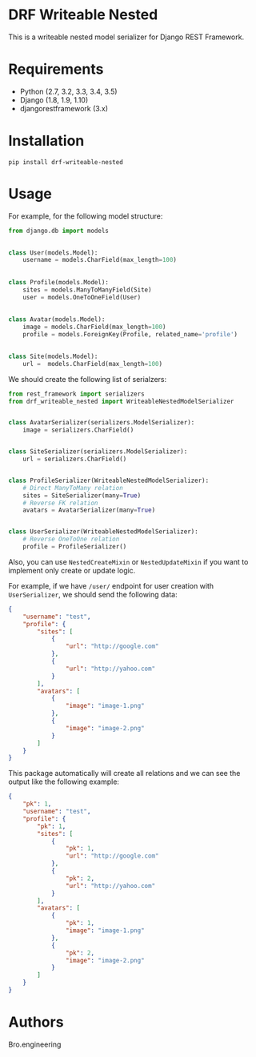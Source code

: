DRF Writeable Nested
====================

This is a writeable nested model serializer for Django REST Framework.





Requirements
============

- Python (2.7, 3.2, 3.3, 3.4, 3.5)
- Django (1.8, 1.9, 1.10)
- djangorestframework (3.x)

Installation
============

```
pip install drf-writeable-nested
```

Usage
=====
For example, for the following model structure:
```python
from django.db import models

    
class User(models.Model):
    username = models.CharField(max_length=100) 
    
    
class Profile(models.Model):
    sites = models.ManyToManyField(Site)
    user = models.OneToOneField(User)
    
   
class Avatar(models.Model):
    image = models.CharField(max_length=100)
    profile = models.ForeignKey(Profile, related_name='profile')
    

class Site(models.Model):
    url =  models.CharField(max_length=100)
```

We should create the following list of serialzers:

```python
from rest_framework import serializers
from drf_writeable_nested import WriteableNestedModelSerializer


class AvatarSerializer(serializers.ModelSerializer):
    image = serializers.CharField()


class SiteSerializer(serializers.ModelSerializer):
    url = serializers.CharField()


class ProfileSerializer(WriteableNestedModelSerializer):
    # Direct ManyToMany relation
    sites = SiteSerializer(many=True)
    # Reverse FK relation
    avatars = AvatarSerializer(many=True)


class UserSerializer(WriteableNestedModelSerializer):
    # Reverse OneToOne relation
    profile = ProfileSerializer()
```

Also, you can use `NestedCreateMixin` or `NestedUpdateMixin` if you want 
to implement only create or update logic.

For example, if we have `/user/` endpoint for user creation with `UserSerializer`, 
we should send the following data:

```json
{
    "username": "test",
    "profile": {
        "sites": [
            {
                "url": "http://google.com"   
            },
            {
                "url": "http://yahoo.com"   
            }
        ],
        "avatars": [
            {
                "image": "image-1.png"
            },
            {
                "image": "image-2.png"
            }  
        ]
    }
}
```

This package automatically will create all relations and we can see the output 
like the following example:
```json
{
    "pk": 1,
    "username": "test",
    "profile": {
        "pk": 1,
        "sites": [
            {
                "pk": 1,
                "url": "http://google.com"   
            },
            {
                "pk": 2,
                "url": "http://yahoo.com"   
            }
        ],
        "avatars": [
            {
                "pk": 1,
                "image": "image-1.png"
            },
            {
                "pk": 2,
                "image": "image-2.png"
            }  
        ]
    }
}
```

Authors
=======
Bro.engineering
